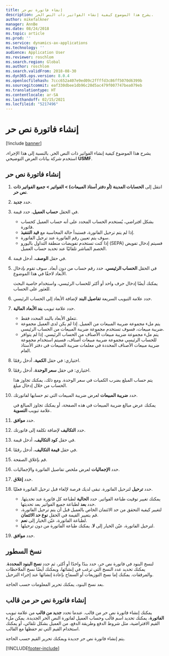 ```yaml
---
title: إنشاء فاتورة نص حر
description: يشرح هذا الموضوع كيفية إنشاء الفواتير ذات النص الحر‬.
author: mikefalkner
manager: AnnBe
ms.date: 08/24/2018
ms.topic: article
ms.prod: ''
ms.service: dynamics-ax-applications
ms.technology: ''
audience: Application User
ms.reviewer: roschlom
ms.search.region: Global
ms.author: roschlom
ms.search.validFrom: 2018-08-30
ms.dyn365.ops.version: 8.0.4
ms.openlocfilehash: 7ccc652a407e9ed09c2ffffd3c86ff5070d6399b
ms.sourcegitcommit: eaf330dbee1db96c20d5ac479f007747bea079eb
ms.translationtype: HT
ms.contentlocale: ar-SA
ms.lasthandoff: 02/15/2021
ms.locfileid: "5217496"
---
```

# <a name="create-a-free-text-invoice"></a>إنشاء فاتورة نص حر

[!include [banner](../includes/banner.md)]

يشرح هذا الموضوع كيفية إنشاء الفواتير ذات النص الحر‬. بالنسبة إلى هذا الإجراء، استخدم شركة بيانات العرض التوضيحي **USMF**.

## <a name="create-a-free-text-invoice"></a>إنشاء فاتورة نص حر

1. انتقل إلى **الحسابات المدينة (أو دفتر أستاذ المبيعات) \> الفواتير \> جميع الفواتير ذات نص حر‬**.
2. حدد **جديد**.
3. في الحقل **حساب العميل**، حدد قيمة.

    * بشكل افتراضي، يُستخدم الحساب المحدد على أنه حساب العميل كحساب فاتورة.
    * إذا لم يتم ترحيل الفاتورة، فستبدأ حالة المحاسبة مع **قيد التنفيذ‬**.
    * سوف يتم تعيين رقم الفاتورة عند ترحيل الفاتورة.
    * إذا كنت تستخدم تفويضات منطقة التداول باليورو (SEPA) فسيتم إدخال تفويض الخصم المباشر‬ تلقائيًا عند تحديد حساب العميل.

4. في حقل **الوصف**، أدخل قيمة.
5. في الحقل **الحساب الرئيسي**، حدد رقم حساب من دون أبعاد. سوف تقوم بإدخال الأبعاد لاحقًا في هذا الموضوع.

    يمكنك أيضًا إدخال حرف واحد أو أكثر للحساب الرئيسي، واستخدام خاصية البحث للعثور على الحساب.

6. حدد علامة التبويب السريعة **تفاصيل البند** لإضافة الأبعاد إلى الحساب الرئيسي.
7. حدد علامة تبويب **بند الأبعاد المالية**.

    * تتعلق الأبعاد بالبند المحدد فقط.
    * يتم ملء مجموعة ضريبة المبيعات من العميل. إذا لم يكن لدى العميل مجموعة ضريبة مبيعات، فسوف تستخدم مجموعة ضريبة المبيعات من الحساب الرئيسي.
    * يتم ملء مجموعة ضريبة مبيعات الأصناف من الحساب الرئيسي. إذا لم يتوافر للحساب الرئيسي مجموعة ضريبة مبيعات أصناف، فسيتم استخدام مجموعة ضريبة مبيعات الأصناف المحددة في معلمات ضريبة المبيعات في دفتر الأستاذ العام.

8. اختياري: في حقل **الكمية**، أدخل رقمًا.
9. اختياري: في حقل **سعر الوحدة**، أدخل رقمًا.

    يتم حساب المبلغ بضرب الكميات في سعر الوحدة. ومع ذلك، يمكنك تجاوز هذا الحساب من خلال إدخال مبلغ.

10. حدد **ضريبة المبيعات** لعرض ضريبة المبيعات التي تم حسابها لفاتورتك.

    يمكنك عرض مبالغ ضريبة المبيعات في هذه الصفحة، أو يمكنك تجاوز المبالغ في علامة تبويب **التسوية**.

11. حدد **موافق**.
12. حدد **التكاليف** لإضافة تكلفة إلى فاتورتك.
13. في حقل **كود التكاليف‬**، أدخل قيمة.
14. في حقل **قيمة التكاليف**، أدخل رقمًا.
15. قم بإغلاق الصفحة.
16. حدد **الإجماليات** لعرض ملخص تفاصيل الفاتورة والإجماليات.
17. حدد **إغلاق**.
18. حدد **ترحيل** لترحيل الفاتورة. تبقى لديك فرصة لإلغاء قبل ترحيل الفاتورة فعليًا.

    * يمكنك تغيير توقيت طباعة الفواتير. حدد **الحالية** لطباعة كل فاتورة عند تحديثها. حدد **بعد** لطباعة جميع الفواتير بعد تحديثها.
    * لتغيير كيفية التحقق من حد الائتمان الخاص بالعميل قبل أن يتم ترحيل الفاتورة، قم بتغيير القيمة في الحقل **نوع حد الائتمان**.
    * لطباعة الفاتورة، عيّن الخيار إلى **نعم**.
    * لترحيل الفاتورة، عيّن الخيار إلى **لا**. يمكنك طباعة الفاتورة من دون ترحيلها.

19. حدد **موافق**.

## <a name="copy-lines"></a>نسخ السطور
لنسخ البنود في فاتورة نص حر، حدد بندًا واحدًا أو أكثر، ثم حدد **نسخ البنود المحددة**. يمكنك تحديد عدد النسخ التي ترغب في إنشائها، ويمكنك أيضًا نسخ الملاحظات والمرفقات. يمكنك إما نسخ التوزيعات أو السماح بإعادة إنشائها عند إجراء الترحيل.

بعد نسخ البنود، يمكنك تحرير المعلومات حسب الحاجة.

## <a name="create-a-free-text-invoice-from-a-template"></a>إنشاء فاتورة نص حر من قالب
يمكنك إنشاء فاتورة نص حر من قالب. عندما تحدد **جديد من قالب** من علامة تبويب **الفاتورة**، يمكنك تحديد اسم قالب وحساب العميل لفاتورة النص الحر الجديدة. يمكن ملء القيم الافتراضية، مثل شروط الدفع وطريقة الدفع، من العميل بشكل تلقائي، أو يمكنك استخدام القيم التي تم حفظها مع القالب.

يتم إنشاء فاتورة نص حر جديدة ويمكنك تحرير القيم حسب الحاجة.


[!INCLUDE[footer-include](../../includes/footer-banner.md)]